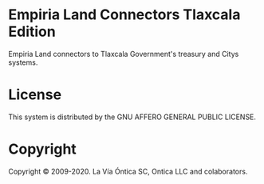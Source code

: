 ﻿# Empiria Land Connectors Tlaxcala Edition

Empiria Land connectors to Tlaxcala Government's treasury and Citys systems.

# License

This system is distributed by the GNU AFFERO GENERAL PUBLIC LICENSE.

# Copyright

Copyright © 2009-2020. La Vía Óntica SC, Ontica LLC and colaborators.

